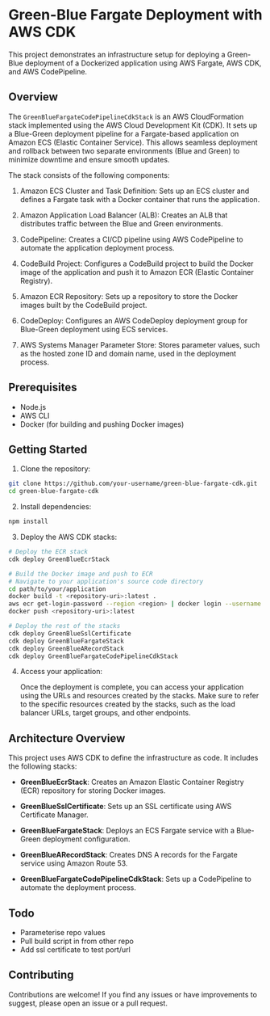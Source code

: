 # Green-Blue Fargate Deployment with AWS CDK

This project demonstrates an infrastructure setup for deploying a Green-Blue deployment of a Dockerized application using AWS Fargate, AWS CDK, and AWS CodePipeline.

## Overview

The `GreenBlueFargateCodePipelineCdkStack` is an AWS CloudFormation stack implemented using the AWS Cloud Development Kit (CDK). It sets up a Blue-Green deployment pipeline for a Fargate-based application on Amazon ECS (Elastic Container Service). This allows seamless deployment and rollback between two separate environments (Blue and Green) to minimize downtime and ensure smooth updates.

The stack consists of the following components:

1. Amazon ECS Cluster and Task Definition: Sets up an ECS cluster and defines a Fargate task with a Docker container that runs the application.

2. Amazon Application Load Balancer (ALB): Creates an ALB that distributes traffic between the Blue and Green environments.

3. CodePipeline: Creates a CI/CD pipeline using AWS CodePipeline to automate the application deployment process.

4. CodeBuild Project: Configures a CodeBuild project to build the Docker image of the application and push it to Amazon ECR (Elastic Container Registry).

5. Amazon ECR Repository: Sets up a repository to store the Docker images built by the CodeBuild project.

6. CodeDeploy: Configures an AWS CodeDeploy deployment group for Blue-Green deployment using ECS services.

7. AWS Systems Manager Parameter Store: Stores parameter values, such as the hosted zone ID and domain name, used in the deployment process.

## Prerequisites

- Node.js
- AWS CLI
- Docker (for building and pushing Docker images)

## Getting Started

1. Clone the repository:

```sh
git clone https://github.com/your-username/green-blue-fargate-cdk.git
cd green-blue-fargate-cdk
```

2. Install dependencies:

```sh
npm install
```

3. Deploy the AWS CDK stacks:

```sh
# Deploy the ECR stack
cdk deploy GreenBlueEcrStack

# Build the Docker image and push to ECR
# Navigate to your application's source code directory
cd path/to/your/application
docker build -t <repository-uri>:latest .
aws ecr get-login-password --region <region> | docker login --username AWS --password-stdin <repository-uri>
docker push <repository-uri>:latest

# Deploy the rest of the stacks
cdk deploy GreenBlueSslCertificate
cdk deploy GreenBlueFargateStack
cdk deploy GreenBlueARecordStack
cdk deploy GreenBlueFargateCodePipelineCdkStack
```

4. Access your application:

   Once the deployment is complete, you can access your application using the URLs and resources created by the stacks. Make sure to refer to the specific resources created by the stacks, such as the load balancer URLs, target groups, and other endpoints.

## Architecture Overview

This project uses AWS CDK to define the infrastructure as code. It includes the following stacks:

- **GreenBlueEcrStack**: Creates an Amazon Elastic Container Registry (ECR) repository for storing Docker images.

- **GreenBlueSslCertificate**: Sets up an SSL certificate using AWS Certificate Manager.

- **GreenBlueFargateStack**: Deploys an ECS Fargate service with a Blue-Green deployment configuration.

- **GreenBlueARecordStack**: Creates DNS A records for the Fargate service using Amazon Route 53.

- **GreenBlueFargateCodePipelineCdkStack**: Sets up a CodePipeline to automate the deployment process.

## Todo

- Parameterise repo values
- Pull build script in from other repo
- Add ssl certificate to test port/url

## Contributing

Contributions are welcome! If you find any issues or have improvements to suggest, please open an issue or a pull request.
